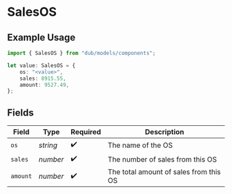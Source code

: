# SalesOS

## Example Usage

```typescript
import { SalesOS } from "dub/models/components";

let value: SalesOS = {
    os: "<value>",
    sales: 8915.55,
    amount: 9527.49,
};
```

## Fields

| Field                                  | Type                                   | Required                               | Description                            |
| -------------------------------------- | -------------------------------------- | -------------------------------------- | -------------------------------------- |
| `os`                                   | *string*                               | :heavy_check_mark:                     | The name of the OS                     |
| `sales`                                | *number*                               | :heavy_check_mark:                     | The number of sales from this OS       |
| `amount`                               | *number*                               | :heavy_check_mark:                     | The total amount of sales from this OS |